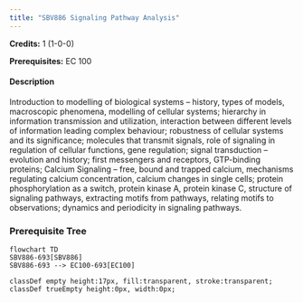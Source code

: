```yaml
---
title: "SBV886 Signaling Pathway Analysis"
---
```

**Credits:** 1 (1-0-0)

**Prerequisites:** EC 100

#### Description
Introduction to modelling of biological systems – history, types of models, macroscopic phenomena, modelling of cellular systems; hierarchy in information transmission and utilization, interaction between different levels of information leading complex behaviour; robustness of cellular systems and its significance; molecules that transmit signals, role of signaling in regulation of cellular functions, gene regulation; signal transduction – evolution and history; first messengers and receptors, GTP-binding proteins; Calcium Signaling – free, bound and trapped calcium, mechanisms regulating calcium concentration, calcium changes in single cells; protein phosphorylation as a switch, protein kinase A, protein kinase C, structure of signaling pathways, extracting motifs from pathways, relating motifs to observations; dynamics and periodicity in signaling pathways.

### Prerequisite Tree

```mermaid
flowchart TD
SBV886-693[SBV886]
SBV886-693 --> EC100-693[EC100]

classDef empty height:17px, fill:transparent, stroke:transparent;
classDef trueEmpty height:0px, width:0px;
```